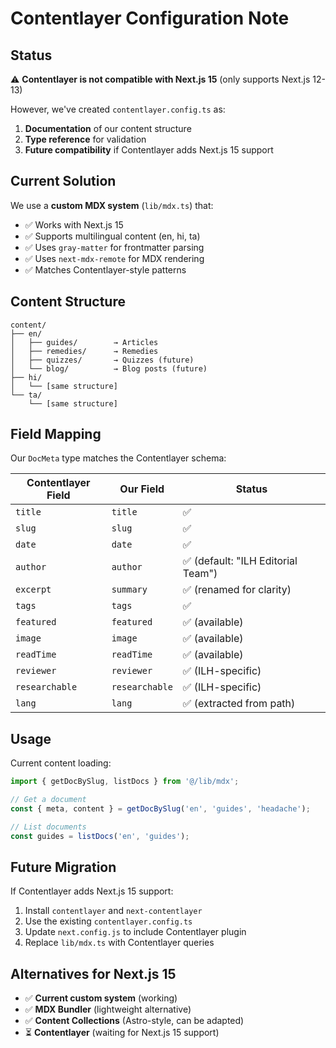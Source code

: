 # Contentlayer Configuration Note

## Status

⚠️ **Contentlayer is not compatible with Next.js 15** (only supports Next.js 12-13)

However, we've created `contentlayer.config.ts` as:
1. **Documentation** of our content structure
2. **Type reference** for validation
3. **Future compatibility** if Contentlayer adds Next.js 15 support

## Current Solution

We use a **custom MDX system** (`lib/mdx.ts`) that:
- ✅ Works with Next.js 15
- ✅ Supports multilingual content (en, hi, ta)
- ✅ Uses `gray-matter` for frontmatter parsing
- ✅ Uses `next-mdx-remote` for MDX rendering
- ✅ Matches Contentlayer-style patterns

## Content Structure

```
content/
├── en/
│   ├── guides/        → Articles
│   ├── remedies/      → Remedies
│   ├── quizzes/       → Quizzes (future)
│   └── blog/          → Blog posts (future)
├── hi/
│   └── [same structure]
└── ta/
    └── [same structure]
```

## Field Mapping

Our `DocMeta` type matches the Contentlayer schema:

| Contentlayer Field | Our Field | Status |
|-------------------|-----------|--------|
| `title` | `title` | ✅ |
| `slug` | `slug` | ✅ |
| `date` | `date` | ✅ |
| `author` | `author` | ✅ (default: "ILH Editorial Team") |
| `excerpt` | `summary` | ✅ (renamed for clarity) |
| `tags` | `tags` | ✅ |
| `featured` | `featured` | ✅ (available) |
| `image` | `image` | ✅ (available) |
| `readTime` | `readTime` | ✅ (available) |
| `reviewer` | `reviewer` | ✅ (ILH-specific) |
| `researchable` | `researchable` | ✅ (ILH-specific) |
| `lang` | `lang` | ✅ (extracted from path) |

## Usage

Current content loading:
```typescript
import { getDocBySlug, listDocs } from '@/lib/mdx';

// Get a document
const { meta, content } = getDocBySlug('en', 'guides', 'headache');

// List documents
const guides = listDocs('en', 'guides');
```

## Future Migration

If Contentlayer adds Next.js 15 support:
1. Install `contentlayer` and `next-contentlayer`
2. Use the existing `contentlayer.config.ts`
3. Update `next.config.js` to include Contentlayer plugin
4. Replace `lib/mdx.ts` with Contentlayer queries

## Alternatives for Next.js 15

- ✅ **Current custom system** (working)
- ✅ **MDX Bundler** (lightweight alternative)
- ✅ **Content Collections** (Astro-style, can be adapted)
- ⏳ **Contentlayer** (waiting for Next.js 15 support)

